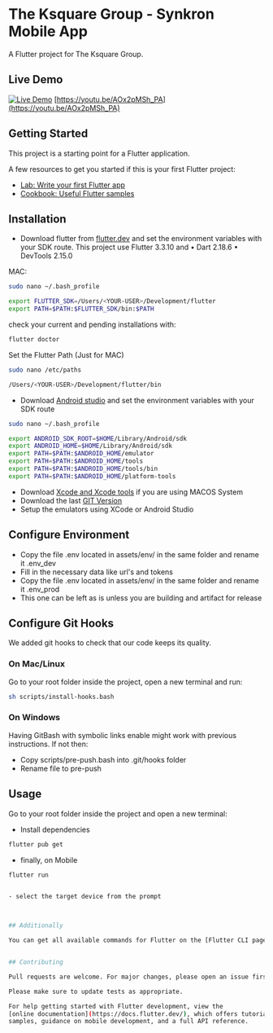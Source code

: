 # The Ksquare Group - Synkron Mobile App

A Flutter project for The Ksquare Group.

## Live Demo

[![Live Demo](https://img.youtube.com/vi/AOx2pMSh_PA/0.jpg)](https://www.youtube.com/watch?v=AOx2pMSh_PA&feature=youtu.be&ab_channel=Tom%C3%A1sGarc%C3%ADa)
[https://youtu.be/AOx2pMSh_PA](https://youtu.be/AOx2pMSh_PA)

## Getting Started

This project is a starting point for a Flutter application.

A few resources to get you started if this is your first Flutter project:

- [Lab: Write your first Flutter app](https://flutter.dev/docs/get-started/codelab)
- [Cookbook: Useful Flutter samples](https://flutter.dev/docs/cookbook)

## Installation

- Download flutter from [flutter.dev](https://flutter.dev/docs/get-started/install) and set the environment variables with your SDK route. This project use Flutter 3.3.10 and • Dart 2.18.6 • DevTools 2.15.0

MAC:

```bash
sudo nano ~/.bash_profile
```

```bash
export FLUTTER_SDK=/Users/<YOUR-USER>/Development/flutter
export PATH=$PATH:$FLUTTER_SDK/bin:$PATH
```

check your current and pending installations with:

```bash
flutter doctor
```

Set the Flutter Path (Just for MAC)

```bash
sudo nano /etc/paths 
```

```bash
/Users/<YOUR-USER>/Development/flutter/bin
```

- Download [Android studio](https://developer.android.com/studio) and set the environment variables with your SDK route

```bash
sudo nano ~/.bash_profile
```

```bash
export ANDROID_SDK_ROOT=$HOME/Library/Android/sdk
export ANDROID_HOME=$HOME/Library/Android/sdk
export PATH=$PATH:$ANDROID_HOME/emulator
export PATH=$PATH:$ANDROID_HOME/tools
export PATH=$PATH:$ANDROID_HOME/tools/bin
export PATH=$PATH:$ANDROID_HOME/platform-tools
```

- Download [Xcode and Xcode tools](https://developer.apple.com/xcode/) if you are using MACOS System
- Download the last [GIT Version](https://git-scm.com/downloads)
- Setup the emulators using XCode or Android Studio

## Configure Environment

- Copy the file .env located in assets/env/ in the same folder and rename it .env_dev
- Fill in the necessary data like url's and tokens
- Copy the file .env located in assets/env/ in the same folder and rename it .env_prod
- This one can be left as is unless you are building and artifact for release

## Configure Git Hooks

We added git hooks to check that our code keeps its quality.

### On Mac/Linux

Go to your root folder inside the project, open a new terminal and run:

```bash
sh scripts/install-hooks.bash
```

### On Windows

Having GitBash with symbolic links enable might work with previous instructions. If not then:

- Copy scripts/pre-push.bash into .git/hooks folder
- Rename file to pre-push

## Usage

Go to your root folder inside the project and open a new terminal:

- Install dependencies

```bash
flutter pub get
```

- finally, on Mobile

```bash
flutter run


- select the target device from the prompt



## Additionally

You can get all available commands for Flutter on the [Flutter CLI page](https://flutter.dev/docs/reference/flutter-cli)


## Contributing

Pull requests are welcome. For major changes, please open an issue first to discuss what you would like to change.

Please make sure to update tests as appropriate.

For help getting started with Flutter development, view the
[online documentation](https://docs.flutter.dev/), which offers tutorials,
samples, guidance on mobile development, and a full API reference.

